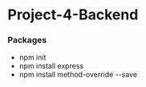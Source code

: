 # Project-4-Backend

### Packages

- npm init
- npm install express
- npm install method-override --save

